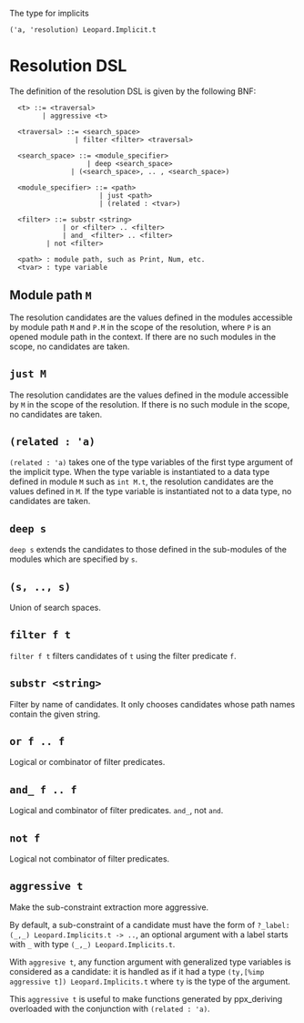 The type for implicits

`('a, 'resolution) Leopard.Implicit.t`

# Resolution DSL

The definition of the resolution DSL is given by the following BNF:

```
  <t> ::= <traversal>
        | aggressive <t>

  <traversal> ::= <search_space>
                | filter <filter> <traversal>

  <search_space> ::= <module_specifier>
                   | deep <search_space>
	           | (<search_space>, .. , <search_space>) 

  <module_specifier> ::= <path>
                      | just <path>
                      | (related : <tvar>)

  <filter> ::= substr <string>
             | or <filter> .. <filter>
             | and_ <filter> .. <filter>
	     | not <filter>

  <path> : module path, such as Print, Num, etc.
  <tvar> : type variable
```

## Module path `M`

The resolution candidates are the values defined in the modules accessible by module path `M` and `P.M` in the scope of the resolution, where `P` is an opened module path in the context.  If there are no such modules in the scope, no candidates are taken.

## `just M`

The resolution candidates are the values defined in the module accessible by `M` in the scope of the resolution.  If there is no such module in the scope, no candidates are taken.

## `(related : 'a)`

`(related : 'a)` takes one of the type variables of the first type argument of the implicit type.  When the type variable is instantiated to a data type defined in module `M` such as `int M.t`, the resolution candidates are the values defined in `M`.  If the type variable is instantiated not to a data type, no candidates are taken.

## `deep s`

`deep s` extends the candidates to those defined in the sub-modules of the modules which are specified by `s`.

## `(s, .., s)`

Union of search spaces.

## `filter f t`

`filter f t` filters candidates of `t` using the filter predicate `f`.

## `substr <string>`

Filter by name of candidates.  It only chooses candidates whose path names
contain the given string.

## `or f .. f`

Logical or combinator of filter predicates.

## `and_ f .. f`

Logical and combinator of filter predicates. `and_`, not `and`.

## `not f`

Logical not combinator of filter predicates.

## `aggressive t`

Make the sub-constraint extraction more aggressive.

By default, a sub-constraint of a candidate must have the form of
`?_label: (_,_) Leopard.Implicits.t -> ..`, an optional argument with
a label starts with `_` with type `(_,_) Leopard.Implicits.t`.

With `aggresive t`, any function argument with generalized type variables
is considered as a candidate: it is handled as if it had a type
`(ty,[%imp aggressive t]) Leopard.Implicits.t` where `ty` is the type of
the argument.

This `aggressive t` is useful to make functions generated by ppx_deriving
overloaded with the conjunction with `(related : 'a)`.

